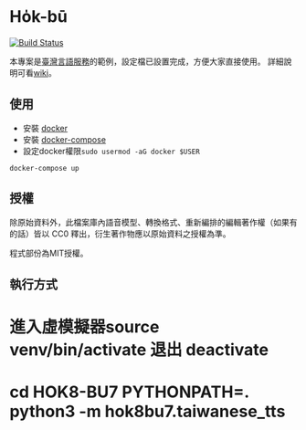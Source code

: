 # Ho̍k-bū
[![Build Status](https://travis-ci.org/i3thuan5/hok8-bu7.svg?branch=master)](https://travis-ci.org/i3thuan5/hok8-bu7)

本專案是[臺灣言語服務](https://github.com/sih4sing5hong5/tai5-uan5_gian5-gi2_hok8-bu7)的範例，設定檔已設置完成，方便大家直接使用。
詳細說明可看[wiki](https://github.com/sih4sing5hong5/tai5-uan5_gian5-gi2_hok8-bu7/wiki)。

## 使用
- 安裝 [docker](https://docs.docker.com/engine/installation/linux/docker-ce/ubuntu/)
- 安裝 [docker-compose](https://docs.docker.com/compose/install/)
- 設定docker權限`sudo usermod -aG docker $USER`
```
docker-compose up
```

## 授權
除原始資料外，此檔案庫內語音模型、轉換格式、重新編排的編輯著作權（如果有的話）皆以 CC0 釋出，衍生著作物應以原始資料之授權為準。

程式部份為MIT授權。

## 執行方式
# 進入虛模擬器source venv/bin/activate 退出 deactivate

# cd HOK8-BU7  PYTHONPATH=. python3 -m hok8bu7.taiwanese_tts


